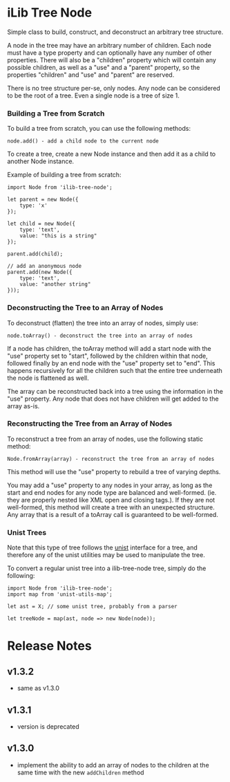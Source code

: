 # iLib Tree Node

Simple class to build, construct, and deconstruct an arbitrary tree
structure.

A node in the tree may have an arbitrary number of children. Each node
must have a type property and can optionally have any number of other
properties. There will also be a "children" property which will contain
any possible children, as well as a "use" and a "parent" property, so
the properties "children" and "use" and "parent" are reserved.

There is no tree structure per-se, only nodes. Any node can be considered
to be the root of a tree. Even a single node is a tree of size 1.

### Building a Tree from Scratch

To build a tree from scratch, you can use the following methods:

```
node.add() - add a child node to the current node
```

To create a tree, create a new Node instance and then add it as
a child to another Node instance.

Example of building a tree from scratch:

```
import Node from 'ilib-tree-node';

let parent = new Node({
    type: 'x'
});

let child = new Node({
    type: 'text',
    value: "this is a string"
});

parent.add(child);

// add an anonymous node
parent.add(new Node({
    type: 'text',
    value: "another string"
}));
```

### Deconstructing the Tree to an Array of Nodes

To deconstruct (flatten) the tree into an array of nodes, simply use:

```
node.toArray() - deconstruct the tree into an array of nodes
```

If a node has children, the toArray method will add a start node with
the "use" property set to "start", followed
by the children within that node, followed finally by an end node with
the "use" property set to "end". This happens recursively for all the
children such that the entire tree underneath the node is flattened as
well.

The array can be reconstructed back
into a tree using the information in the "use" property. Any node that
does not have children will get added to the array as-is.

### Reconstructing the Tree from an Array of Nodes

To reconstruct a tree from an array of nodes, use the following static method:

```
Node.fromArray(array) - reconstruct the tree from an array of nodes
```

This method will use the "use" property to rebuild a tree of varying depths.

You may add a "use" property to any
nodes in your array, as long as the start and end nodes for any
node type are balanced and well-formed. (ie. they are properly nested
like XML open and closing tags.). If they are not well-formed, this
method will create a tree with an unexpected structure. Any array
that is a result of a toArray call is guaranteed to be well-formed.

### Unist Trees

Note that this type of tree follows the [unist](https://github.com/syntax-tree/unist)
interface for a tree, and therefore any of the unist utilities may be
used to manipulate the tree.

To convert a regular unist tree into a ilib-tree-node tree, simply
do the following:

```
import Node from 'ilib-tree-node';
import map from 'unist-utils-map';

let ast = X; // some unist tree, probably from a parser

let treeNode = map(ast, node => new Node(node));
```

# Release Notes

## v1.3.2

- same as v1.3.0

## v1.3.1

- version is deprecated

## v1.3.0

- implement the ability to add an array of nodes to the children at the
same time with the new `addChildren` method

